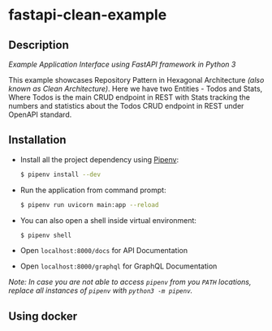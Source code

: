 # fastapi-clean-example

## Description

_Example Application Interface using FastAPI framework in Python 3_

This example showcases Repository Pattern in Hexagonal Architecture _(also known as Clean Architecture)_. Here we have two Entities - Todos and Stats, Where Todos is the main CRUD endpoint in REST with Stats tracking the numbers and statistics about the Todos CRUD endpoint in REST under OpenAPI standard.

## Installation

- Install all the project dependency using [Pipenv](https://pipenv.pypa.io):

  ```sh
  $ pipenv install --dev
  ```

- Run the application from command prompt:

  ```sh
  $ pipenv run uvicorn main:app --reload
  ```

- You can also open a shell inside virtual environment:

  ```sh
  $ pipenv shell
  ```

- Open `localhost:8000/docs` for API Documentation

- Open `localhost:8000/graphql` for GraphQL Documentation

_*Note:* In case you are not able to access `pipenv` from you `PATH` locations, replace all instances of `pipenv` with `python3 -m pipenv`._




## Using docker